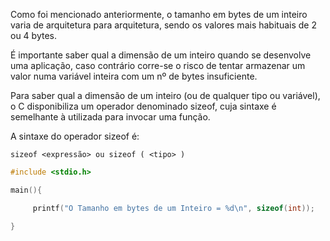 Como foi mencionado anteriormente, o tamanho em bytes de um inteiro varia de arquitetura para arquitetura, sendo os valores mais habituais de 2 ou 4 bytes.

É importante saber qual a dimensão de um inteiro quando se desenvolve uma aplicação, caso contrário corre-se o risco de tentar armazenar um valor numa variável inteira com um nº de bytes insuficiente.

Para saber qual a dimensão de um inteiro (ou de qualquer tipo ou variável), o C disponibiliza um operador denominado sizeof, cuja sintaxe é semelhante à utilizada para invocar uma função.

A sintaxe do operador sizeof é:
```
sizeof <expressão> ou sizeof ( <tipo> )
```

```c
#include <stdio.h>

main(){

     printf("O Tamanho em bytes de um Inteiro = %d\n", sizeof(int));

}
```

